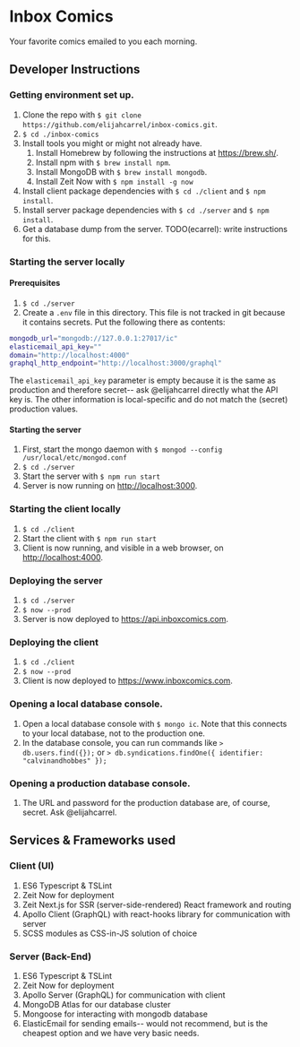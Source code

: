 # Inbox Comics
Your favorite comics emailed to you each morning.

## Developer Instructions
### Getting environment set up.
1. Clone the repo with `$ git clone https://github.com/elijahcarrel/inbox-comics.git`.
1. `$ cd ./inbox-comics`
1. Install tools you might or might not already have.
    1. Install Homebrew by following the instructions at <https://brew.sh/>.
    1. Install npm with `$ brew install npm`.
    1. Install MongoDB with `$ brew install mongodb`.
    1. Install Zeit Now with `$ npm install -g now`
1. Install client package dependencies with `$ cd ./client` and `$ npm install`.
1. Install server package dependencies with `$ cd ./server` and `$ npm install`.
1. Get a database dump from the server. TODO(ecarrel): write instructions for this.

### Starting the server locally
#### Prerequisites
1. `$ cd ./server`
1. Create a `.env` file in this directory. This file is not tracked in git because it contains secrets. Put the
   following there as contents:
```bash
mongodb_url="mongodb://127.0.0.1:27017/ic"
elasticemail_api_key=""
domain="http://localhost:4000"
graphql_http_endpoint="http://localhost:3000/graphql"
```
   The `elasticemail_api_key` parameter is empty because it is the same as production and therefore secret-- ask
   @elijahcarrel directly what the API key is. The other information is local-specific and do not match the (secret)
   production values. 
#### Starting the server
1. First, start the mongo daemon with `$ mongod --config /usr/local/etc/mongod.conf` 
1. `$ cd ./server`
1. Start the server with `$ npm run start`
1. Server is now running on <http://localhost:3000>.

### Starting the client locally
1. `$ cd ./client`
1. Start the client with `$ npm run start`
1. Client is now running, and visible in a web browser, on <http://localhost:4000>.

### Deploying the server
1. `$ cd ./server`
1. `$ now --prod`
1. Server is now deployed to <https://api.inboxcomics.com>.

### Deploying the client
1. `$ cd ./client`
1. `$ now --prod`
1. Client is now deployed to <https://www.inboxcomics.com>.

### Opening a local database console.
1. Open a local database console with `$ mongo ic`. Note that this connects to your local database, not to the production one.
1. In the database console, you can run commands like `> db.users.find({});` or `> db.syndications.findOne({ identifier: "calvinandhobbes" });`

### Opening a production database console.
1. The URL and password for the production database are, of course, secret. Ask @elijahcarrel.

## Services & Frameworks used
### Client (UI)
1. ES6 Typescript & TSLint
1. Zeit Now for deployment
1. Zeit Next.js for SSR (server-side-rendered) React framework and routing
1. Apollo Client (GraphQL) with react-hooks library for communication with server
1. SCSS modules as CSS-in-JS solution of choice
### Server (Back-End)
1. ES6 Typescript & TSLint
1. Zeit Now for deployment
1. Apollo Server (GraphQL) for communication with client
1. MongoDB Atlas for our database cluster
1. Mongoose for interacting with mongodb database
1. ElasticEmail for sending emails-- would not recommend, but is the cheapest option and we have very basic needs.
